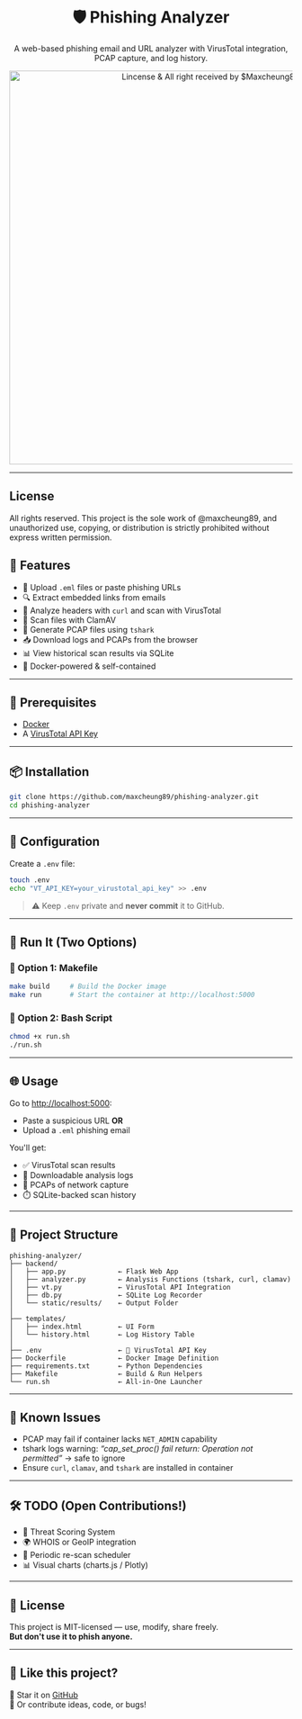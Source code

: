 <h1 align="center">🛡️ Phishing Analyzer</h1>

<p align="center">
  A web-based phishing email and URL analyzer with VirusTotal integration, PCAP capture, and log history.
</p>

<p align="center">
  <img src="https://user-images.githubusercom/](https://github.com/maxcheung89/phishing-analyzer/blob/main/static/results/85409340-636d-4118-abd8-ae4b9c525800/Image.png" width="700" alt="Lincense & All right received by $Maxcheung89">
</p>

---
## License

All rights reserved. This project is the sole work of @maxcheung89, and unauthorized use, copying, or distribution is strictly prohibited without express written permission.

## 🚀 Features

- 📎 Upload `.eml` files or paste phishing URLs
- 🔍 Extract embedded links from emails
- 🧪 Analyze headers with `curl` and scan with VirusTotal
- 🐚 Scan files with ClamAV
- 🧠 Generate PCAP files using `tshark`
- 📥 Download logs and PCAPs from the browser
- 📊 View historical scan results via SQLite
- 🐳 Docker-powered & self-contained

---

## 🧰 Prerequisites

- [Docker](https://www.docker.com/)
- A [VirusTotal API Key](https://www.virustotal.com/gui/join-us)

---

## 📦 Installation

```bash
git clone https://github.com/maxcheung89/phishing-analyzer.git
cd phishing-analyzer
```

---

## 🔐 Configuration

Create a `.env` file:

```bash
touch .env
echo "VT_API_KEY=your_virustotal_api_key" >> .env
```

> ⚠️ Keep `.env` private and **never commit** it to GitHub.

---

## 🔧 Run It (Two Options)

### 🔹 Option 1: Makefile

```bash
make build     # Build the Docker image
make run       # Start the container at http://localhost:5000
```

### 🔹 Option 2: Bash Script

```bash
chmod +x run.sh
./run.sh
```

---

## 🌐 Usage

Go to [http://localhost:5000](http://localhost:5000):

- Paste a suspicious URL **OR**
- Upload a `.eml` phishing email

You'll get:

- ✅ VirusTotal scan results
- 📝 Downloadable analysis logs
- 📡 PCAPs of network capture
- ⏱️ SQLite-backed scan history

---

## 📂 Project Structure

```text
phishing-analyzer/
├── backend/
│   ├── app.py             ← Flask Web App
│   ├── analyzer.py        ← Analysis Functions (tshark, curl, clamav)
│   ├── vt.py              ← VirusTotal API Integration
│   ├── db.py              ← SQLite Log Recorder
│   └── static/results/    ← Output Folder
│
├── templates/
│   ├── index.html         ← UI Form
│   └── history.html       ← Log History Table
│
├── .env                   ← 🔐 VirusTotal API Key
├── Dockerfile             ← Docker Image Definition
├── requirements.txt       ← Python Dependencies
├── Makefile               ← Build & Run Helpers
└── run.sh                 ← All-in-One Launcher
```

---

## 🐛 Known Issues

- PCAP may fail if container lacks `NET_ADMIN` capability  
- tshark logs warning: _“cap_set_proc() fail return: Operation not permitted”_ → safe to ignore  
- Ensure `curl`, `clamav`, and `tshark` are installed in container

---

## 🛠️ TODO (Open Contributions!)

- 🧠 Threat Scoring System
- 🌍 WHOIS or GeoIP integration
- 🔁 Periodic re-scan scheduler
- 📊 Visual charts (charts.js / Plotly)

---

## 📜 License

This project is MIT-licensed — use, modify, share freely.  
**But don't use it to phish anyone.**

---

## 📣 Like this project?

🌟 Star it on [GitHub](https://github.com/yourusername/phishing-analyzer)  
🧠 Or contribute ideas, code, or bugs!
